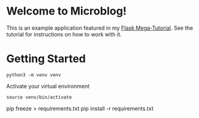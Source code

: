 # Welcome to Microblog!

This is an example application featured in my [Flask Mega-Tutorial](https://blog.miguelgrinberg.com/post/the-flask-mega-tutorial-part-i-hello-world). See the tutorial for instructions on how to work with it.

# Getting Started
```
python3 -m venv venv
```
Activate your virtual environment
```
source venv/bin/activate
```

pip freeze > requirements.txt
pip install -r requirements.txt

